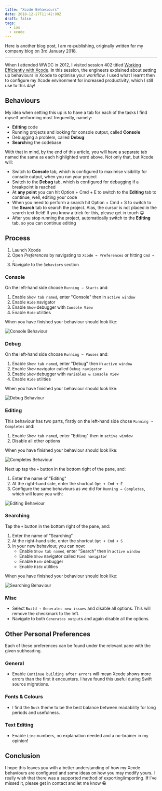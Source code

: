 ```yaml
---
title: "Xcode Behaviours"
date: 2018-12-27T11:42:00Z
draft: false
tags: 
  - ios
  - xcode
---
```

Here is another blog post, I am re-publishing, originally written for my company blog on 3rd January 2018.

---

When I attended WWDC in 2012, I visited session 402 titled [Working Efficiently with Xcode](https://developer.apple.com/videos/play/wwdc2012/402/). In this session, the engineers explained about setting up behaviours in Xcode to optimise your workflow. I used what I learnt then to configure my Xcode environment for increased productivity, which I still use to this day!

## Behaviours
My idea when setting this up is to have a tab for each of the tasks I find myself performing most frequently, namely:

* **Editing** code
* Running projects and looking for console output, called **Console**
* Debugging a problem, called **Debug**
* **Search**ing the codebase


With that in mind, by the end of this article, you will have a separate tab named the same as each highlighted word above. Not only that, but Xcode will:

* Switch to **Console** tab, which is configured to maximise visibility for console output, when you run your project
* Switch to the **Debug** tab, which is configured for debugging if a breakpoint is reached
* At **any point** you can hit Option + Cmd + E to switch to the **Editing** tab to continue, well, editing your code
* When you need to perform a search hit Option + Cmd + S to switch to the **Search** tab to search the project. Alas, the cursor is not placed in the search text field! If you know a trick for this, please get in touch 🙃
* After you stop running the project, automatically switch to the **Editing** tab, so you can continue editing

## Process
1. Launch Xcode
2. Open _Preferences_ by navigating to `Xcode → Preferences` or hitting `Cmd + ,`
3. Navigate to the `Behaviors` section

### Console
On the left-hand side choose `Running → Starts` and:

1. Enable `Show tab named`, enter "Console" then in `active window`
2. Enable `Hide` navigator
3. Enable `Show` debugger with `Console View`
4. Enable `Hide` utilities

When you have finished your behaviour should look like:

![Console Behaviour](console-behaviour.0f9d7bd29967a3032e1e72cb822c1788b2a214e1501b7cef3a297daa00e13635.png)

### Debug
On the left-hand side choose `Running → Pauses` and:

1. Enable `Show tab named`, enter "Debug" then in `active window`
2. Enable `Show` navigator called `Debug navigator`
3. Enable `Show` debugger with `Variables & Console View`
4. Enable `Hide` utilities

When you have finished your behaviour should look like:

![Debug Behaviour](debug-behaviour.d85076f9deac3bf28492267861e54b9e7dfbe0e9078f8a1b46f28d05adabdc7c.png)

### Editing
This behaviour has two parts, firstly on the left-hand side chose `Running → Completes` and:

1. Enable `Show tab named`, enter "Editing" then in `active window`
2. Disable all other options

When you have finished your behaviour should look like:

![Completes Behaviour](completes-behaviour.b901a1e32fd3489ede4bac12166a0d6fda630e1e8d3294f974f0dfd07e0ae2a2.png)

Next up tap the `+` button in the bottom right of the pane, and:

1. Enter the name of "Editing"
2. At the right-hand side, enter the shortcut `Opt + Cmd + E`
3. Configure the same behaviours as we did for `Running → Completes`, which will leave you with:

![Editing Behaviour](editing-behaviour.9b8c96b6a358f53adf2acd84137cbfec5ec34e3815f138475c48297c56edf748.png)

### Searching
Tap the `+` button in the bottom right of the pane, and:

1. Enter the name of "Searching"
2. At the right-hand side, enter the shortcut `Opt + Cmd + S`
3. In your new behaviour, you can now:
    - Enable `Show tab named`, enter "Search" then in `active window`
    - Enable `Show` navigator called `Find navigator`
    - Enable `Hide` debugger
    - Enable `Hide` utilities

When you have finished your behaviour should look like:

![Searching Behaviour](searching-behaviour.df572244b5af0b63a353519448e276fb2f0fed7ad641014b3473f536001d446c.png)

### Misc
* Select `Build → Generates new issues` and disable all options. This will remove the checkmark to the left.
* Navigate to both `Generates output`s and again disable all the options.


## Other Personal Preferences
Each of these preferences can be found under the relevant pane with the given subheading.

### General
* Enable `Continue building after errors` will mean Xcode shows more errors than the first it encounters. I have found this useful during Swift source migrations.

### Fonts & Colours
* I find the `Dusk` theme to be the best balance between readability for long periods and usefulness.

### Text Editing
* Enable `Line` numbers, no explanation needed and a no-brainer in my opinion!


## Conclusion
I hope this leaves you with a better understanding of how my Xcode behaviours are configured and some ideas on how you may modify yours. I really wish that there was a supported method of exporting/importing. If I've missed it, please get in contact and let me know 😀